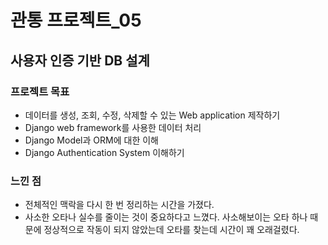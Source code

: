 # 관통 프로젝트_05

## 사용자 인증 기반 DB 설계

### 프로젝트 목표
- 데이터를 생성, 조회, 수정, 삭제할 수 있는 Web application 제작하기
- Django web framework를 사용한 데이터 처리
- Django Model과 ORM에 대한 이해
- Django Authentication System 이해하기

### 느낀 점
- 전체적인 맥락을 다시 한 번 정리하는 시간을 가졌다.
- 사소한 오타나 실수를 줄이는 것이 중요하다고 느꼈다. 사소해보이는 오타 하나 때문에 정상적으로 작동이 되지 않았는데 오타를 찾는데 시간이 꽤 오래걸렸다. 
